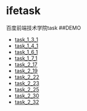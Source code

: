 # ifetask
百度前端技术学院task
##DEMO
- [task_1_3_1](https://fecoders.github.io/ifetask/task1/task_1_3_1.html)
- [task_1_4_1](https://fecoders.github.io/ifetask/task1/task_1_4_1.html)
- [task_1_6_1](http://fecoders.github.io/ifetask/task1/task_1_6_1/task_1_6_1.html)
- [task_1_7_1](http://fecoders.github.io/ifetask/task1/task_1_7_1/task_1_7_1.html)
- [task_2_17](http://fecoders.github.io/ifetask/task2/task_2_17/task_2_17.html)
- [task_2_19](http://fecoders.github.io/ifetask/task2/task_2_19/task_2_19.html)
- [task_2_22](http://fecoders.github.io/ifetask/task2/task_2_22.html)
- [task_2_23](http://fecoders.github.io/ifetask/task2/task_2_23/task_2_23.html)
- [task_2_25](http://fecoders.github.io/ifetask/task2/task_2_25/task_2_25.html)
- [task_2_30](http://fecoders.github.io/ifetask/task2/task_2_30/task_2_30.html)
- [task_2_32](http://fecoders.github.io/ifetask/task2/task_2_32/task_2_32.html)
